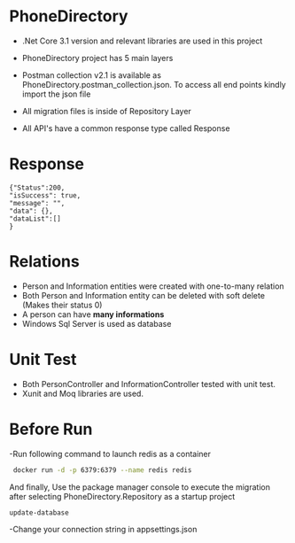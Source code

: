 # PhoneDirectory
- .Net Core 3.1 version and relevant libraries are used in this project
- PhoneDirectory project has 5 main layers
- Postman collection v2.1 is available as PhoneDirectory.postman_collection.json. To access all end points kindly import the json file
- All migration files is inside of Repository Layer

- All API's have a common response type called Response

# Response
    {"Status":200,
    "isSuccess": true,
    "message": "",
    "data": {},
    "dataList":[]
    }

# Relations
- Person and Information entities were created with one-to-many relation
- Both Person and Information entity can be deleted with soft delete (Makes their status 0)
- A person can have **many informations**
- Windows Sql Server is used as database

# Unit Test

- Both PersonController and InformationController tested with unit test.
- Xunit and Moq libraries are used.

# Before Run

-Run following command to launch redis as a container
```bash
 docker run -d -p 6379:6379 --name redis redis
```
And finally, Use the package manager console to execute the migration after selecting PhoneDirectory.Repository as a startup project

```bash
update-database
```
-Change your connection string in appsettings.json
